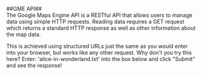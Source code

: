 ##GME API##  
The Google Maps Engine API is a RESTful API that allows users to manage data using simple HTTP requests. Reading data requires a GET request which returns a standard HTTP response as well as other information about the map data.   

This is achieved using structured URLs just the same as you would enter into your browser, but works like any other request. Why don't you try this here? Enter: 'alice-in-wonderland.txt' into the box below and click "Submit" and see the response!